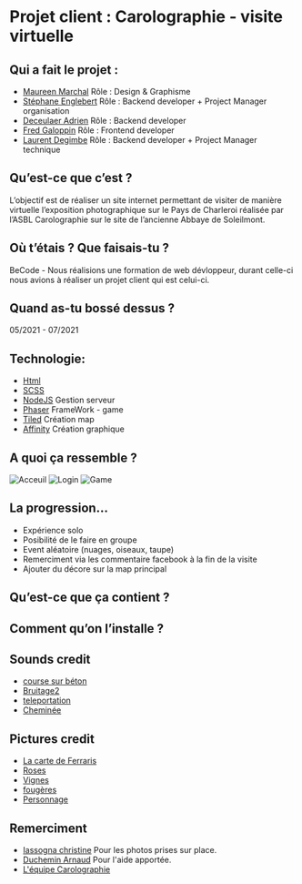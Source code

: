 # Projet client : Carolographie - visite virtuelle

## Qui a fait le projet :

- [Maureen Marchal](https://github.com/Maureenm41) Rôle : Design & Graphisme
- [Stéphane Englebert](https://github.com/stephane-englebert) Rôle : Backend developer + Project Manager organisation
- [Deceulaer Adrien](https://github.com/DeceulaerAdrien) Rôle : Backend developer
- [Fred Galoppin](https://github.com/fredgaloppin) Rôle : Frontend developer
- [Laurent Degimbe](https://github.com/DegimbeLaurent) Rôle : Backend developer + Project Manager technique

## Qu’est-ce que c’est ?

L’objectif est de réaliser un site internet permettant de visiter de manière virtuelle
l’exposition photographique sur le Pays de Charleroi réalisée par l’ASBL Carolographie sur le
site de l’ancienne Abbaye de Soleilmont.

## Où t’étais ? Que faisais-tu ?

BeCode - Nous réalisions une formation de web dévloppeur, durant celle-ci nous avions à réaliser un projet client qui est celui-ci.

## Quand as-tu bossé dessus ?

05/2021 - 07/2021

## Technologie:

- [Html]()
- [SCSS]()
- [NodeJS](https://nodejs.org/en/) Gestion serveur
- [Phaser](https://phaser.io/) FrameWork - game
- [Tiled](https://www.mapeditor.org/) Création map
- [Affinity](https://affinity.serif.com/fr/designer/) Création graphique

## A quoi ça ressemble ?

![Acceuil](https://github.com/DegimbeLaurent/Carolographie-App/blob/main/src/assets/readme/home.PNG)
![Login](https://github.com/DegimbeLaurent/Carolographie-App/blob/main/src/assets/readme/login.PNG)
![Game](https://github.com/DegimbeLaurent/Carolographie-App/blob/main/src/assets/readme/game.PNG)

## La progression…
  
  - Expérience solo
  - Posibilité de le faire en groupe 
  - Event aléatoire (nuages, oiseaux, taupe)
  - Remerciment via les commentaire facebook à la fin de la visite
  - Ajouter du décore sur la map principal

## Qu’est-ce que ça contient ?

## Comment qu’on l’installe ?

## Sounds credit

  - [course sur béton](https://www.sound-fishing.net/bruitages/humain)
  - [Bruitage2](https://www.sound-fishing.net/bruitages/oiseaux-ambiances)
  - [teleportation](https://www.sound-fishing.net/bruitages/toon)
  - [Cheminée](https://www.sound-fishing.net/bruitages/feu)

## Pictures credit

- [La carte de Ferraris](https://www.kbr.be/fr/projets/la-carte-de-ferraris/)
- [Roses](https://pixabay.com/?utm_source=link-attribution&utm_medium=referral&utm_campaign=image&utm_content=576064)
- [Vignes](https://pixabay.com/?utm_source=link-attribution&utm_medium=referral&utm_campaign=image&utm_content=2026424)
- [fougères](https://pixabay.com/?utm_source=link-attribution&utm_medium=referral&utm_campaign=image&utm_content=297080)
- [Personnage](https://erikari.itch.io/elements-supremacy-assets)

## Remerciment

- [Iassogna christine]() Pour les photos prises sur place.
- [Duchemin Arnaud](https://github.com/Cervant3s) Pour l'aide apportée.
- [L'équipe Carolographie](https://www.carolographie.be/)
